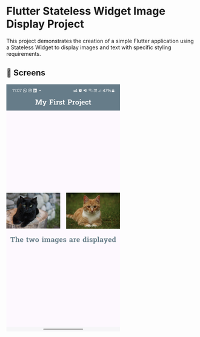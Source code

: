 # Flutter Stateless Widget Image Display Project

This project demonstrates the creation of a simple Flutter application using a Stateless Widget to display images and text with specific styling requirements.

## 📸 Screens

<img src="readme/screenshot.jpg" alt="Login Screen" width="300">
